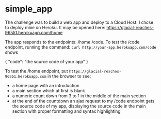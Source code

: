 # simple_app

The challenge was to build a web app and deploy to a Cloud Host. I chose to deploy mine on Heroku.
It may be opened here: https://glacial-reaches-96551.herokuapp.com/home
  
The app responds to the endpoints: 
/home
/code.
To test the /code endpoint, running the command:
`curl http://your-app.herokuapp.com/code` shows

{ "code": "the source code of your app" }
 
To test the /home endpoint, put `https://glacial-reaches-96551.herokuapp.com` in the browser to see:
* a home page with an introduction
* a main section which at first is blank
* a numeric count down from 3 to 1 in the middle of the main section
* at the end of the countdown an ajax request to my /code endpoint gets the source code of my app,
displaying the source code in the main section with proper formatting and syntax highlighting
